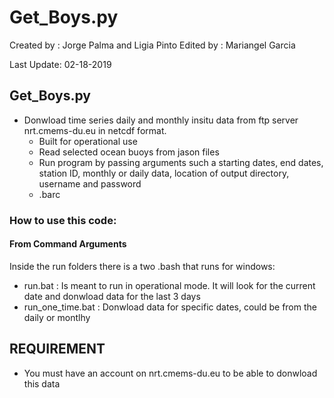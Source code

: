 # Get_Boys.py

Created by : Jorge Palma and Ligia Pinto
Edited by  : Mariangel Garcia 

Last Update: 02-18-2019

## Get_Boys.py
- Donwload time series daily and monthly  insitu data from ftp server nrt.cmems-du.eu in netcdf format.
	- Built for operational use
	- Read selected ocean buoys from jason files
	- Run program by passing arguments such a starting dates, end dates, station ID, monthly or daily data, location of output directory, username and password
    - .barc
		
### How to use this code:

#### From Command Arguments
Inside the run folders there is a two .bash that runs for windows:
 - run.bat          : Is meant to run in operational mode. It will look for the current date and donwload data for the last 3 days
 - run_one_time.bat : Donwload data for specific dates, could be from the daily  or montlhy 


## REQUIREMENT 
- You must have an account on nrt.cmems-du.eu to be able to donwload this data

